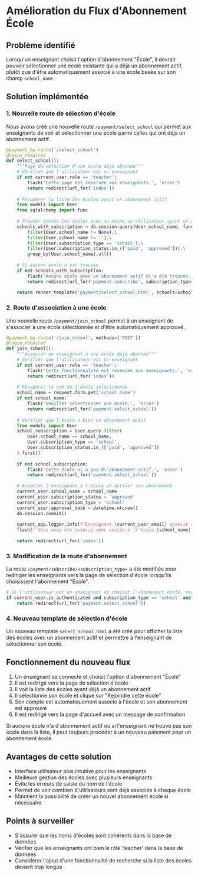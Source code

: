 # Amélioration du Flux d'Abonnement École

## Problème identifié
Lorsqu'un enseignant choisit l'option d'abonnement "École", il devrait pouvoir sélectionner une école existante qui a déjà un abonnement actif, plutôt que d'être automatiquement associé à une école basée sur son champ `school_name`.

## Solution implémentée

### 1. Nouvelle route de sélection d'école
Nous avons créé une nouvelle route `/payment/select_school` qui permet aux enseignants de voir et sélectionner une école parmi celles qui ont déjà un abonnement actif.

```python
@payment_bp.route('/select_school')
@login_required
def select_school():
    """Page de sélection d'une école déjà abonnée"""
    # Vérifier que l'utilisateur est un enseignant
    if not current_user.role == 'teacher':
        flash('Cette page est réservée aux enseignants.', 'error')
        return redirect(url_for('index'))
    
    # Récupérer la liste des écoles ayant un abonnement actif
    from models import User
    from sqlalchemy import func
    
    # Trouver toutes les écoles avec au moins un utilisateur ayant un abonnement actif
    schools_with_subscription = db.session.query(User.school_name, func.count(User.id).label('user_count')).\
        filter(User.school_name != None).\
        filter(User.school_name != '').\
        filter(User.subscription_type == 'school').\
        filter(User.subscription_status.in_(['paid', 'approved'])).\
        group_by(User.school_name).all()
    
    # Si aucune école n'est trouvée
    if not schools_with_subscription:
        flash('Aucune école avec un abonnement actif n\'a été trouvée. Veuillez procéder au paiement pour un abonnement école.', 'info')
        return redirect(url_for('payment.subscribe', subscription_type='school'))
    
    return render_template('payment/select_school.html', schools=schools_with_subscription)
```

### 2. Route d'association à une école
Une nouvelle route `/payment/join_school` permet à un enseignant de s'associer à une école sélectionnée et d'être automatiquement approuvé.

```python
@payment_bp.route('/join_school', methods=['POST'])
@login_required
def join_school():
    """Associer un enseignant à une école déjà abonnée"""
    # Vérifier que l'utilisateur est un enseignant
    if not current_user.role == 'teacher':
        flash('Cette fonctionnalité est réservée aux enseignants.', 'error')
        return redirect(url_for('index'))
    
    # Récupérer le nom de l'école sélectionnée
    school_name = request.form.get('school_name')
    if not school_name:
        flash('Veuillez sélectionner une école.', 'error')
        return redirect(url_for('payment.select_school'))
    
    # Vérifier que l'école a bien un abonnement actif
    from models import User
    school_subscription = User.query.filter(
        User.school_name == school_name,
        User.subscription_type == 'school',
        User.subscription_status.in_(['paid', 'approved'])
    ).first()
    
    if not school_subscription:
        flash('Cette école n\'a pas d\'abonnement actif.', 'error')
        return redirect(url_for('payment.select_school'))
    
    # Associer l'enseignant à l'école et activer son abonnement
    current_user.school_name = school_name
    current_user.subscription_status = 'approved'
    current_user.subscription_type = 'school'
    current_user.approval_date = datetime.utcnow()
    db.session.commit()
    
    current_app.logger.info(f"Enseignant {current_user.email} associé à l'école {school_name} avec abonnement approuvé")
    flash(f'Vous avez été associé avec succès à l\'école {school_name}. Votre compte a été automatiquement approuvé.', 'success')
    
    return redirect(url_for('index'))
```

### 3. Modification de la route d'abonnement
La route `/payment/subscribe/<subscription_type>` a été modifiée pour rediriger les enseignants vers la page de sélection d'école lorsqu'ils choisissent l'abonnement "École".

```python
# Si l'utilisateur est un enseignant et choisit l'abonnement école, rediriger vers la sélection d'école
if current_user.is_authenticated and subscription_type == 'school' and current_user.role == 'teacher':
    return redirect(url_for('payment.select_school'))
```

### 4. Nouveau template de sélection d'école
Un nouveau template `select_school.html` a été créé pour afficher la liste des écoles avec un abonnement actif et permettre à l'enseignant de sélectionner son école.

## Fonctionnement du nouveau flux

1. Un enseignant se connecte et choisit l'option d'abonnement "École"
2. Il est redirigé vers la page de sélection d'école
3. Il voit la liste des écoles ayant déjà un abonnement actif
4. Il sélectionne son école et clique sur "Rejoindre cette école"
5. Son compte est automatiquement associé à l'école et son abonnement est approuvé
6. Il est redirigé vers la page d'accueil avec un message de confirmation

Si aucune école n'a d'abonnement actif ou si l'enseignant ne trouve pas son école dans la liste, il peut toujours procéder à un nouveau paiement pour un abonnement école.

## Avantages de cette solution

- Interface utilisateur plus intuitive pour les enseignants
- Meilleure gestion des écoles avec plusieurs enseignants
- Évite les erreurs de saisie du nom de l'école
- Permet de voir combien d'utilisateurs sont déjà associés à chaque école
- Maintient la possibilité de créer un nouvel abonnement école si nécessaire

## Points à surveiller

- S'assurer que les noms d'écoles sont cohérents dans la base de données
- Vérifier que les enseignants ont bien le rôle 'teacher' dans la base de données
- Considérer l'ajout d'une fonctionnalité de recherche si la liste des écoles devient trop longue
